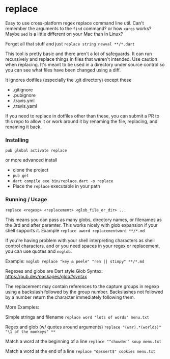 # replace
Easy to use cross-platform regex replace command line util.
Can't remember the arguments to the `find` command? or how `xargs` works?
Maybe `sed` is a little different on your Mac than in Linux?

Forget all that stuff and just `replace string newval **/*.dart`

This tool is pretty basic and there aren't a lot of safeguards. It can run recursively and replace things in files that weren't intended. Use caution when replacing.
It's meant to be used in a directory under source control so you can see
what files have been changed using a diff.

It ignores dotfiles (especially the .git directory) except these
  - .gitignore
  - .pubignore
  - .travis.yml
  - .travis.yaml

If you need to replace in dotfiles other than these, you can submit a PR to this repo to
allow it or work around it by renaming the file, replacing, and renaming it back.

### Installing
`pub global activate replace`

or more advanced install
- clone the project
- `pub get`
- `dart compile exe bin/replace.dart -o replace`
- Place the `replace` executable in your path

### Running / Usage
`replace <regexp> <replacement> <glob_file_or_dir> ...`

This means you can pass as many globs, directory names, or filenames
as the 3rd and after paramter. This works nicely with glob expansion
if your shell supports it.
Example `replace aword replacementword **/*.md`

If you're having problem with your shell interpreting characters as
shell control characters, and or you need spaces in your regex or
replacement, you can use quotes and `noglob`.

Example: `noglob replace "key & peele" "ren || stimpy" **/*.md`

Regexes and globs are Dart style
Glob Syntax: https://pub.dev/packages/glob#syntax

The replacement may contain references to the capture groups in regexp using a backslash followed by the group number. Backslashes not followed by a number return the character immediately following them.

More Examples:

Simple strings and filename
`replace word "lots of words" menu.txt`

Regex and glob (w/ quotes around arguments)
`replace "(war).*(worlds)" "\1 of the monkeys" **`

Match a word at the beginning of a line
`replace "^chowder" soup menu.txt`

Match a word at the end of a line
`replace "dessert$" cookies menu.txt`
